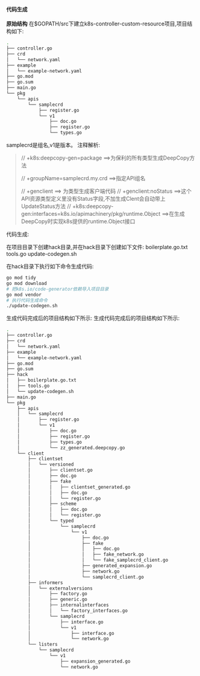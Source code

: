 #### 代码生成
**原始结构**
在$GOPATH/src下建立k8s-controller-custom-resource项目,项目结构如下:

```sh
.
├── controller.go
├── crd
│   └── network.yaml
├── example
│   └── example-network.yaml
├── go.mod
├── go.sum
├── main.go
└── pkg
    └── apis
        └── samplecrd
            ├── register.go
            └── v1
                ├── doc.go
                ├── register.go
                └── types.go

```

samplecrd是组名,v1是版本。
注释解析:

> // +k8s:deepcopy-gen=package   ==>为保利的所有类型生成DeepCopy方法
>
> // +groupName=samplecrd.my.crd ==>指定API组名
>
> // +genclient  ==> 为类型生成客户端代码
> // +genclient:noStatus ==>这个API资源类型定义里没有Status字段,不加生成Clent会自动带上UpdateStatus方法
> // +k8s:deepcopy-gen:interfaces=k8s.io/apimachinery/pkg/runtime.Object   ==>在生成DeepCopy时实现k8s提供的runtime.Object接口

代码生成:

在项目目录下创建hack目录,并在hack目录下创建如下文件:
boilerplate.go.txt
tools.go
update-codegen.sh


在hack目录下执行如下命令生成代码:

```sh
go mod tidy
go mod download
# 把k8s.io/code-generator依赖导入项目目录
go mod vendor
# 执行代码生成命令
./update-codegen.sh
```

生成代码完成后的项目结构如下所示:
生成代码完成后的项目结构如下所示:

```sh
.
├── controller.go
├── crd
│   └── network.yaml
├── example
│   └── example-network.yaml
├── go.mod
├── go.sum
├── hack
│   ├── boilerplate.go.txt
│   ├── tools.go
│   └── update-codegen.sh
├── main.go
└── pkg
    ├── apis
    │   └── samplecrd
    │       ├── register.go
    │       └── v1
    │           ├── doc.go
    │           ├── register.go
    │           ├── types.go
    │           └── zz_generated.deepcopy.go
    └── client
        ├── clientset
        │   └── versioned
        │       ├── clientset.go
        │       ├── doc.go
        │       ├── fake
        │       │   ├── clientset_generated.go
        │       │   ├── doc.go
        │       │   └── register.go
        │       ├── scheme
        │       │   ├── doc.go
        │       │   └── register.go
        │       └── typed
        │           └── samplecrd
        │               └── v1
        │                   ├── doc.go
        │                   ├── fake
        │                   │   ├── doc.go
        │                   │   ├── fake_network.go
        │                   │   └── fake_samplecrd_client.go
        │                   ├── generated_expansion.go
        │                   ├── network.go
        │                   └── samplecrd_client.go
        ├── informers
        │   └── externalversions
        │       ├── factory.go
        │       ├── generic.go
        │       ├── internalinterfaces
        │       │   └── factory_interfaces.go
        │       └── samplecrd
        │           ├── interface.go
        │           └── v1
        │               ├── interface.go
        │               └── network.go
        └── listers
            └── samplecrd
                └── v1
                    ├── expansion_generated.go
                    └── network.go
```

